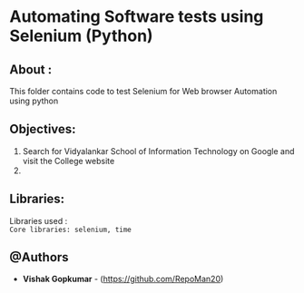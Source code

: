 #  Automating Software tests using Selenium (Python)


## About :

This folder contains code to test Selenium for Web browser Automation using python

## Objectives:
1. Search for Vidyalankar School of Information Technology on Google and visit the College website
2. 


<a name="libraries"></a>
## Libraries:

Libraries used :  
                  ```
                  Core libraries: selenium, time
                  ```
                 
## @Authors

* **Vishak Gopkumar** - (https://github.com/RepoMan20)



